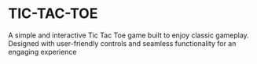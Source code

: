 # TIC-TAC-TOE
A simple and interactive Tic Tac Toe game built to enjoy classic gameplay. Designed with user-friendly controls and seamless functionality for an engaging experience

